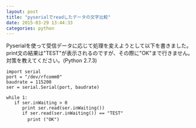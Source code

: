 ```yaml
---
layout: post
title: "pyserialでreadしたデータの文字比較"
date: 2015-03-29 13:44:33
categories: python
---
```

<p>Pyserialを使って受信データに応じて処理を変えようとして以下を書きました。<br>
print文の結果は"TEST"が表示されるのですが、その際に"OK"まで行きません。<br>
対策を教えてください。(Python 2.7.3)</p>

<pre><code>import serial
port = "/dev/rfcomm0"
baudrate = 115200
ser = serial.Serial(port, baudrate)

while 1:
   if ser.inWaiting &gt; 0
      print ser.read(ser.inWaiting())
      if ser.read(ser.inWaiting()) == "TEST"
　　　   print ("OK")
</code></pre>
